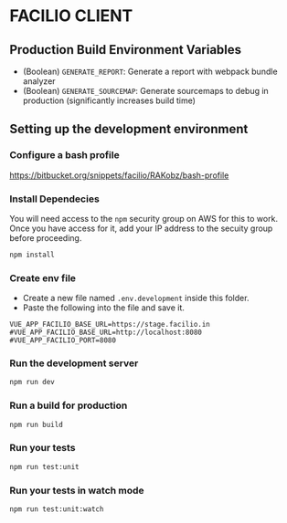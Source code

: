 # FACILIO CLIENT

## Production Build Environment Variables

- (Boolean) `GENERATE_REPORT`: Generate a report with webpack bundle analyzer
- (Boolean) `GENERATE_SOURCEMAP`: Generate sourcemaps to debug in production (significantly increases build time)

## Setting up the development environment

### Configure a bash profile

https://bitbucket.org/snippets/facilio/RAKobz/bash-profile

### Install Dependecies

You will need access to the `npm` security group on AWS for this to work. Once you have access for it, add your IP address to the secuity group before proceeding.

```bash
npm install
```

### Create env file

- Create a new file named `.env.development` inside this folder.
- Paste the following into the file and save it.

```env
VUE_APP_FACILIO_BASE_URL=https://stage.facilio.in
#VUE_APP_FACILIO_BASE_URL=http://localhost:8080
#VUE_APP_FACILIO_PORT=8080
```

### Run the development server

```bash
npm run dev
```

### Run a build for production

```bash
npm run build
```

### Run your tests

```bash
npm run test:unit
```

### Run your tests in watch mode

```bash
npm run test:unit:watch
```
